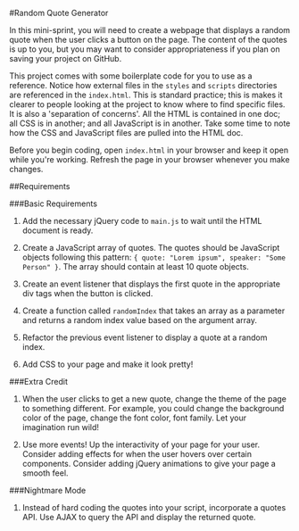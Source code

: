 #Random Quote Generator

In this mini-sprint, you will need to create a webpage that displays a random quote
when the user clicks a button on the page. The content of the quotes is up to you, but
you may want to consider appropriateness if you plan on saving your project on GitHub.


This project comes with some boilerplate code for you to use as a reference. Notice how
external files in the `styles` and `scripts` directories are referenced in the `index.html`. 
This is standard practice; this is makes it clearer to people looking at the project to know
where to find specific files. It is also a 'separation of concerns'. All the HTML is contained 
in one doc; all CSS is in another; and all JavaScript is in another. Take some time
to note how the CSS and JavaScript files are pulled into the HTML doc. 


Before you begin coding, open `index.html` in your browser and keep it open while you're
working. Refresh the page in your browser whenever you make changes. 


##Requirements

###Basic Requirements
1. Add the necessary jQuery code to `main.js` to wait until the HTML document is ready.

2. Create a JavaScript array of quotes. The quotes should be JavaScript objects following this 
pattern: `{ quote: "Lorem ipsum", speaker: "Some Person" }`. The array should contain at least 
10 quote objects. 

3. Create an event listener that displays the first quote in the appropriate div tags when the button
is clicked. 

4. Create a function called `randomIndex` that takes an array as a parameter and returns a random
index value based on the argument array. 

5. Refactor the previous event listener to display a quote at a random index. 

6. Add CSS to your page and make it look pretty! 

###Extra Credit
1. When the user clicks to get a new quote, change the theme of the page to something different. 
For example, you could change the background color of the page, change the font color, font family.
Let your imagination run wild!

2. Use more events! Up the interactivity of your page for your user. Consider adding effects for when
the user hovers over certain components. Consider adding jQuery animations to give your page a 
smooth feel. 

###Nightmare Mode
1. Instead of hard coding the quotes into your script, incorporate a quotes API. Use AJAX to query the
API and display the returned quote. 